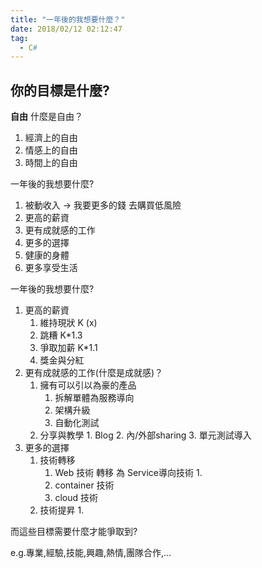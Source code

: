 ```yaml
---
title: "一年後的我想要什麼？"
date: 2018/02/12 02:12:47
tag:
  - C#
---
```


## 你的目標是什麼?

**自由**
什麼是自由？
1. 經濟上的自由
2. 情感上的自由
3. 時間上的自由


一年後的我想要什麼?
1. 被動收入 -> 我要更多的錢 去購買低風險
2. 更高的薪資
3. 更有成就感的工作
4. 更多的選擇
5. 健康的身體
6. 更多享受生活


一年後的我想要什麼?

1. 更高的薪資
	1. 維持現狀 K (x)
	2. 跳糟 K*1.3 
	3. 爭取加薪 K*1.1
	4. 獎金與分紅 
2. 更有成就感的工作(什麼是成就感)？	
	1. 擁有可以引以為豪的產品
		1. 拆解單體為服務導向
		2. 架構升級
		3. 自動化測試
	2. 分享與教學
			1. Blog
			2. 內/外部sharing
			3. 單元測試導入		
3. 更多的選擇
	1. 技術轉移
		1. Web 技術 轉移 為 Service導向技術
			1.
		2. container 技術
		3. cloud 技術		
	2. 技術提昇
		1.
 

而這些目標需要什麼才能爭取到?

e.g.專業,經驗,技能,興趣,熱情,團隊合作,…

 

